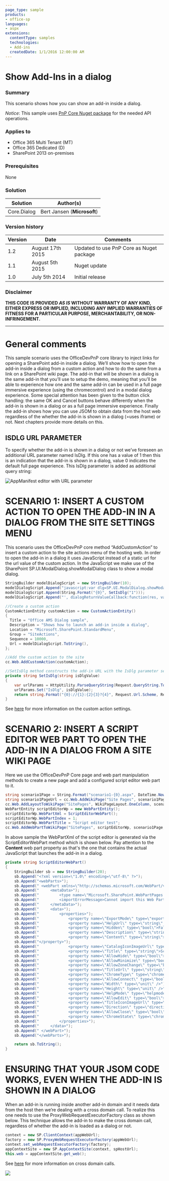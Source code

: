 ```yaml
---
page_type: sample
products:
- office-sp
languages:
- aspx
extensions:
  contentType: samples
  technologies:
  - Add-ins
  createdDate: 1/1/2016 12:00:00 AM
---
```

# Show Add-Ins in a dialog #

### Summary ###
This scenario shows how you can show an add-in inside a dialog.

*Notice*: This sample uses [PnP Core Nuget package](https://github.com/OfficeDev/PnP-sites-core) for the needed API operations.

### Applies to ###
-  Office 365 Multi Tenant (MT)
-  Office 365 Dedicated (D)
-  SharePoint 2013 on-premises

### Prerequisites ###
None

### Solution ###
Solution | Author(s)
---------|----------
Core.Dialog | Bert Jansen (**Microsoft**)

### Version history ###
Version  | Date | Comments
---------| -----| --------
1.2  | August 17th 2015 | Updated to use PnP Core as Nuget package
1.1  | August 5th 2015 | Nuget update
1.0  | July 5th 2014 | Initial release

### Disclaimer ###
**THIS CODE IS PROVIDED *AS IS* WITHOUT WARRANTY OF ANY KIND, EITHER EXPRESS OR IMPLIED, INCLUDING ANY IMPLIED WARRANTIES OF FITNESS FOR A PARTICULAR PURPOSE, MERCHANTABILITY, OR NON-INFRINGEMENT.**


----------

# General comments #
This sample scenario uses the OfficeDevPnP core library to inject links for opening a SharePoint add-in inside a dialog. We’ll show how to open the add-in inside a dialog from a custom action and how to do the same from a link on a SharePoint wiki page. The add-in that will be shown in a dialog is the same add-in that you’ll use to setup the demo, meaning that you’ll be able to experience how one and the same add-in can be used in a full page immersive experience (using the chromecontrol) and in a modal dialog experience. Some special attention has been given to the button click handling: the same OK and Cancel buttons behave differently when the add-in is shown in a dialog or as a full page immersive experience. Finally the add-in shows how you can use JSOM to obtain data from the host web regardless of the whether the add-in is shown in a dialog (=uses iframe) or not. Next chapters provide more details on this.

## ISDLG URL PARAMETER ##
To specify whether the add-in is shown in a dialog or not we’ve foreseen an additional URL parameter named IsDlg. If this one has a value of 1 then this is an indication that the add-in is shown in a dialog, value 0 indicates the default full page experience. This IsDlg parameter is added as additional query string: 

![AppManifest editor with URL parameter](http://i.imgur.com/GFWpp7m.png)

# SCENARIO 1: INSERT A CUSTOM ACTION TO OPEN THE ADD-IN IN A DIALOG FROM THE SITE SETTINGS MENU #

This scenario uses the OfficeDevPnP core method “AddCustomAction” to insert a custom action to the site actions menu of the hosting web. In order to open the add-in in a dialog it uses JavaScript instead of a static url for the url value of the custom action. In the JavaScript we make use of the SharePoint SP.UI.ModalDialog.showModalDialog class to show a modal dialog.

```C#
StringBuilder modelDialogScript = new StringBuilder(10);
modelDialogScript.Append("javascript:var dlg=SP.UI.ModalDialog.showModalDialog({url: '");
modelDialogScript.Append(String.Format("{0}", SetIsDlg("1")));
modelDialogScript.Append("', dialogReturnValueCallback:function(res, val) {} });");       

//Create a custom action
CustomActionEntity customAction = new CustomActionEntity()
{
  Title = "Office AMS Dialog sample",                
  Description = "Shows how to launch an add-in inside a dialog",
  Location = "Microsoft.SharePoint.StandardMenu",
  Group = "SiteActions",
  Sequence = 10000,
  Url = modelDialogScript.ToString(),
};

//Add the custom action to the site
cc.Web.AddCustomAction(customAction);

//SetIsDlg method constructs the add-in URL with the IsDlg parameter set
private string SetIsDlg(string isDlgValue)
{
    var urlParams = HttpUtility.ParseQueryString(Request.QueryString.ToString());
    urlParams.Set("IsDlg", isDlgValue);
    return string.Format("{0}://{1}:{2}{3}?{4}", Request.Url.Scheme, Request.Url.Host, Request.Url.Port, Request.Url.AbsolutePath, urlParams.ToString());
}
```

See [here](http://msdn.microsoft.com/en-us/library/office/bb802730(v=office.15).aspx) for more information on the custom action settings.

# SCENARIO 2: INSERT A SCRIPT EDITOR WEB PART TO OPEN THE ADD-IN IN A DIALOG FROM A SITE WIKI PAGE #
Here we use the OfficeDevPnP Core page and web part manipulation methods to create a new page and add a configured script editor web part to it.

```C#
string scenario1Page = String.Format("scenario1-{0}.aspx", DateTime.Now.Ticks);
string scenario1PageUrl = cc.Web.AddWikiPage("Site Pages", scenario1Page);
cc.Web.AddLayoutToWikiPage("SitePages", WikiPageLayout.OneColumn, scenario1Page);
WebPartEntity scriptEditorWp = new WebPartEntity();
scriptEditorWp.WebPartXml = ScriptEditorWebPart();
scriptEditorWp.WebPartIndex = 1;
scriptEditorWp.WebPartTitle = "Script editor test"; 
cc.Web.AddWebPartToWikiPage("SitePages", scriptEditorWp, scenario1Page, 1, 1, false);
```

In above sample the WebPartXml of the script editor is generated via the ScriptEditorWebPart method which is shown below. Pay attention to the **Content** web part property as that's the one that contains the actual JavaScript that launches the add-in in a dialog.

```C#
private string ScriptEditorWebPart()
{
    StringBuilder sb = new StringBuilder(20);
    sb.Append("<?xml version=\"1.0\" encoding=\"utf-8\" ?>");
    sb.Append("<webParts>");
    sb.Append("	<webPart xmlns=\"http://schemas.microsoft.com/WebPart/v3\">");
    sb.Append("		<metaData>");
    sb.Append("			<type name=\"Microsoft.SharePoint.WebPartPages.ScriptEditorWebPart, Microsoft.SharePoint, Version=15.0.0.0, Culture=neutral, PublicKeyToken=71e9bce111e9429c\" />");
    sb.Append("			<importErrorMessage>Cannot import this Web Part.</importErrorMessage>");
    sb.Append("		</metaData>");
    sb.Append("		<data>");
    sb.Append("			<properties>");
    sb.Append("				<property name=\"ExportMode\" type=\"exportmode\">All</property>");
    sb.Append("				<property name=\"HelpUrl\" type=\"string\" />");
    sb.Append("				<property name=\"Hidden\" type=\"bool\">False</property>");
    sb.Append("				<property name=\"Description\" type=\"string\">Allows authors to insert HTML snippets or scripts.</property>");
    sb.Append("             <property name=\"Content\" type=\"string\">&lt;a id=\"newSiteLink\" onclick=\"javascript: var dlg=SP.UI.ModalDialog.showModalDialog({url:'" + HttpUtility.HtmlEncode(SetIsDlg("1")) + "', dialogReturnValueCallback:function(res, val) {} }); CancelEvent(event); return false;\" href=\"#\"&gt;Open in dialog&lt;/a&gt;");
    sb.Append("</property>");
    sb.Append("				<property name=\"CatalogIconImageUrl\" type=\"string\" />");
    sb.Append("				<property name=\"Title\" type=\"string\">Script Editor</property>");
    sb.Append("				<property name=\"AllowHide\" type=\"bool\">True</property>");
    sb.Append("				<property name=\"AllowMinimize\" type=\"bool\">True</property>");
    sb.Append("				<property name=\"AllowZoneChange\" type=\"bool\">True</property>");
    sb.Append("				<property name=\"TitleUrl\" type=\"string\" />");
    sb.Append("				<property name=\"ChromeType\" type=\"chrometype\">None</property>");
    sb.Append("				<property name=\"AllowConnect\" type=\"bool\">True</property>");
    sb.Append("				<property name=\"Width\" type=\"unit\" />");
    sb.Append("				<property name=\"Height\" type=\"unit\" />");
    sb.Append("				<property name=\"HelpMode\" type=\"helpmode\">Navigate</property>");
    sb.Append("				<property name=\"AllowEdit\" type=\"bool\">True</property>");
    sb.Append("				<property name=\"TitleIconImageUrl\" type=\"string\" />");
    sb.Append("				<property name=\"Direction\" type=\"direction\">NotSet</property>");
    sb.Append("				<property name=\"AllowClose\" type=\"bool\">True</property>");
    sb.Append("				<property name=\"ChromeState\" type=\"chromestate\">Normal</property>");
    sb.Append("			</properties>");
    sb.Append("		</data>");
    sb.Append("	</webPart>");
    sb.Append("</webParts>");

    return sb.ToString();
}
```

# ENSURING THAT YOUR JSOM CODE WORKS, EVEN WHEN THE ADD-IN IS SHOWN IN A DIALOG #
When an add-in is running inside another add-in domain and it needs data from the host then we’re dealing with a cross domain call. To realize this one needs to use the ProxyWebRequestExecutorFactory class as shown below. This technique allows the add-in to make the cross domain call, regardless of whether the add-in is loaded as a dialog or not.

```C#
context = new SP.ClientContext(appWebUrl);
factory = new SP.ProxyWebRequestExecutorFactory(appWebUrl);
context.set_webRequestExecutorFactory(factory);
appContextSite = new SP.AppContextSite(context, spHostUrl);
this.web = appContextSite.get_web();
```

See [here](http://msdn.microsoft.com/en-us/library/office/fp179927(v=office.15).aspx) for more information on cross domain calls.

<img src="https://telemetry.sharepointpnp.com/pnp/samples/Core.Dialog" />